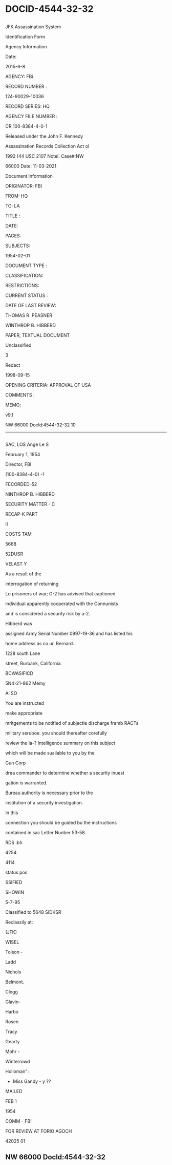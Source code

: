 # DOCID-4544-32-32

##
JFK Assassination System

Identification Form

Agency Information

Date:

2015-6-8

AGENCY: FBi

RECORD NUMBER :

124-90029-10036

RECORD SERIES: HQ

AGENCY FILE NUMBER :

CR 100-8384-4-0-1

Released under the John F. Kennedy

Assassination Records Collection Act ol

1992 (44 USC 2107 Notel. Case#:NW

66000 Date: 11-03-2021

Document Information

ORIGINATOR: FBI

FROM: HQ

TO: LA

TITLE :

DATE:

PAGES:

SUBJECTS:

1954-02-01

DOCUMENT TYPE :

CLASSIFICATION:

RESTRICTIONS:

CURRENT STATUS :

DATE OF LAST REVIEW:

THOMAS R. PEASNER

WINTHROP B. HIBBERD

PAPER, TEXTUAL DOCUMENT

Unclassified

3

Redact

1998-09-15

OPENING CRITERIA: APPROVAL OF USA

COMMENTS :

MEMO;

v9.1

NW 66000 Docld:4544-32-32
10

---

##
SAC, LOS Ange Le S

February 1, 1954

Director, FBI

(100-8384-4-0) -1

FECORDED-52

NINTHROP B. HIBBERD

SECURITY MATTER - C

RECAP-K PART

II

COSTS TAM

5668

52DUSR

VELAST Y

As a result of the

interrogation of returning

Lo prisoners of war; G-2 has advised that captioned

individual apparently cooperated with the Connunists

and is considered a security risk by a-2.

Hibberd was

assigned Army Serial Number 0997-19-36 and has listed his

home address as co ur. Bernard.

1228 south Lane

street, Burbank, California.

BCWASIFICD

5N4-21-862 Memy

Al SO

You are instructed

make appropriate

mritgements to be notified of subjectle discharge framb RACTs

military seruboe. you should thereafter corefully

review the la-? Intelligence summary on this subject

which will be made suailable to you by the

Gun Corp

drea commander to determine whether a security inuest

gation is warranted.

Bureau authority is necessary prior to the

institution of a security investigation.

In this

connection you should be guided bu the inctructions

contained in sac Letter Nunber 53-58.

RDS :bh

4254

4114

status pos

SSIFIED

SHOWIN

5-7-95

Classified to 5648 SIDKSR

Reclassily at:

(JFK)

WISEL

Tolson -

Ladd

Nichols

Belmont.

Clegg

Glavin-

Harbo

Rosen

Tracy

Gearty

Mohr -

Winterrowd

Holloman":

- Miss Gandy - y ??

MAILED

FEB 1

1954

COMM - FBI

FOR REVIEW AT FORIO AGOCH

42025 01

NW 66000 Docld:4544-32-32
---

